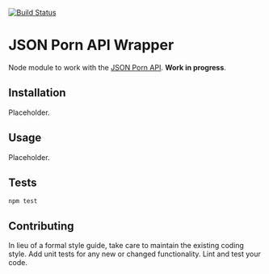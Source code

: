 [![Build Status](https://travis-ci.org/json-porn-api/porn-api-wrapper.svg?branch=master)](https://travis-ci.org/json-porn-api/porn-api-wrapper)

# JSON Porn API Wrapper
Node module to work with the [JSON Porn API]. **Work in progress**.

## Installation

Placeholder.

## Usage

Placeholder.

## Tests

  `npm test`

## Contributing

In lieu of a formal style guide, take care to maintain the existing coding style. Add unit tests for any new or changed functionality. Lint and test your code.


[JSON Porn API]: http://json-porn.com